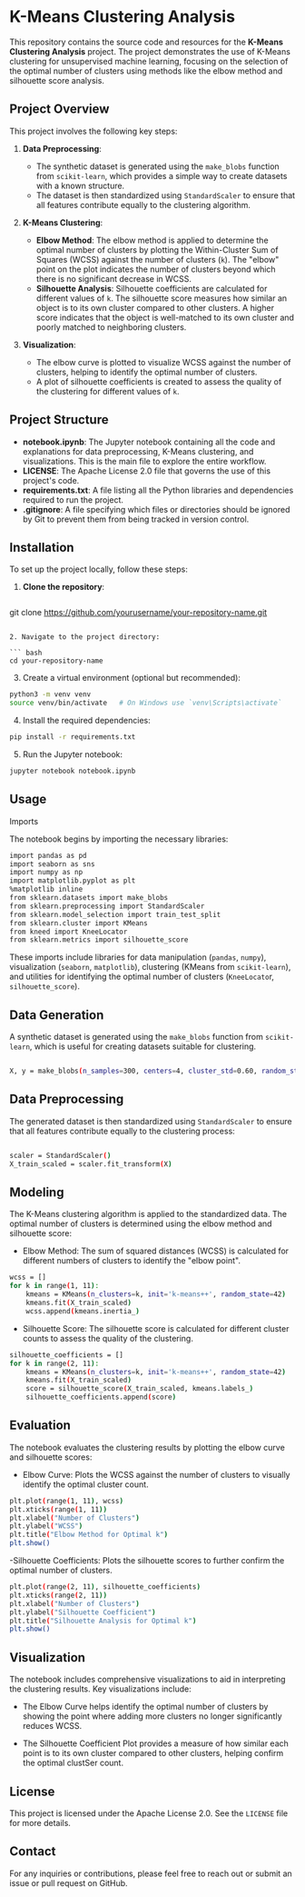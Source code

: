 # K-Means Clustering Analysis

This repository contains the source code and resources for the **K-Means Clustering Analysis** project. The project demonstrates the use of K-Means clustering for unsupervised machine learning, focusing on the selection of the optimal number of clusters using methods like the elbow method and silhouette score analysis.

## Project Overview

This project involves the following key steps:

1. **Data Preprocessing**:
   - The synthetic dataset is generated using the `make_blobs` function from `scikit-learn`, which provides a simple way to create datasets with a known structure.
   - The dataset is then standardized using `StandardScaler` to ensure that all features contribute equally to the clustering algorithm.

2. **K-Means Clustering**:
   - **Elbow Method**: The elbow method is applied to determine the optimal number of clusters by plotting the Within-Cluster Sum of Squares (WCSS) against the number of clusters (`k`). The "elbow" point on the plot indicates the number of clusters beyond which there is no significant decrease in WCSS.
   - **Silhouette Analysis**: Silhouette coefficients are calculated for different values of `k`. The silhouette score measures how similar an object is to its own cluster compared to other clusters. A higher score indicates that the object is well-matched to its own cluster and poorly matched to neighboring clusters.

3. **Visualization**:
   - The elbow curve is plotted to visualize WCSS against the number of clusters, helping to identify the optimal number of clusters.
   - A plot of silhouette coefficients is created to assess the quality of the clustering for different values of `k`.

## Project Structure

- **notebook.ipynb**: The Jupyter notebook containing all the code and explanations for data preprocessing, K-Means clustering, and visualizations. This is the main file to explore the entire workflow.
- **LICENSE**: The Apache License 2.0 file that governs the use of this project's code.
- **requirements.txt**: A file listing all the Python libraries and dependencies required to run the project.
- **.gitignore**: A file specifying which files or directories should be ignored by Git to prevent them from being tracked in version control.

## Installation

To set up the project locally, follow these steps:

1. **Clone the repository**:
   ```bash
git clone https://github.com/yourusername/your-repository-name.git

```

2. Navigate to the project directory:

``` bash 
cd your-repository-name
```

3. Create a virtual environment (optional but recommended):

```bash
python3 -m venv venv
source venv/bin/activate   # On Windows use `venv\Scripts\activate`
```

4. Install the required dependencies:
```bash 
pip install -r requirements.txt
```

5. Run the Jupyter notebook:

``` bash
jupyter notebook notebook.ipynb
```

## Usage

Imports

The notebook begins by importing the necessary libraries:

``` bash
import pandas as pd
import seaborn as sns
import numpy as np
import matplotlib.pyplot as plt
%matplotlib inline
from sklearn.datasets import make_blobs
from sklearn.preprocessing import StandardScaler
from sklearn.model_selection import train_test_split
from sklearn.cluster import KMeans
from kneed import KneeLocator
from sklearn.metrics import silhouette_score
```
These imports include libraries for data manipulation (`pandas`, `numpy`), visualization (`seaborn`, `matplotlib`), clustering (KMeans from `scikit-learn`), and utilities for identifying the optimal number of clusters (`KneeLocato`r, `silhouette_score`).

## Data Generation

A synthetic dataset is generated using the `make_blobs` function from `scikit-learn`, which is useful for creating datasets suitable for clustering.

``` bash 

X, y = make_blobs(n_samples=300, centers=4, cluster_std=0.60, random_state=0)

```

## Data Preprocessing
The generated dataset is then standardized using `StandardScaler` to ensure that all features contribute equally to the clustering process:

``` bash 

scaler = StandardScaler()
X_train_scaled = scaler.fit_transform(X)

```

## Modeling
The K-Means clustering algorithm is applied to the standardized data. The optimal number of clusters is determined using the elbow method and silhouette score:

- Elbow Method: The sum of squared distances (WCSS) is calculated for different numbers of clusters to identify the "elbow point".

``` bash
wcss = []
for k in range(1, 11):
    kmeans = KMeans(n_clusters=k, init='k-means++', random_state=42)
    kmeans.fit(X_train_scaled)
    wcss.append(kmeans.inertia_)
```

- Silhouette Score: The silhouette score is calculated for different cluster counts to assess the quality of the clustering.

```bash 
silhouette_coefficients = []
for k in range(2, 11):
    kmeans = KMeans(n_clusters=k, init='k-means++', random_state=42)
    kmeans.fit(X_train_scaled)
    score = silhouette_score(X_train_scaled, kmeans.labels_)
    silhouette_coefficients.append(score)
```

## Evaluation
The notebook evaluates the clustering results by plotting the elbow curve and silhouette scores:

- Elbow Curve: Plots the WCSS against the number of clusters to visually identify the optimal cluster count.

``` bash
plt.plot(range(1, 11), wcss)
plt.xticks(range(1, 11))
plt.xlabel("Number of Clusters")
plt.ylabel("WCSS")
plt.title("Elbow Method for Optimal k")
plt.show()
```

-Silhouette Coefficients: Plots the silhouette scores to further confirm the optimal number of clusters.

```bash
plt.plot(range(2, 11), silhouette_coefficients)
plt.xticks(range(2, 11))
plt.xlabel("Number of Clusters")
plt.ylabel("Silhouette Coefficient")
plt.title("Silhouette Analysis for Optimal k")
plt.show()
```

## Visualization
The notebook includes comprehensive visualizations to aid in interpreting the clustering results. Key visualizations include:

- The Elbow Curve helps identify the optimal number of clusters by showing the point where adding more clusters no longer significantly reduces WCSS.

- The Silhouette Coefficient Plot provides a measure of how similar each point is to its own cluster compared to other clusters, helping confirm the optimal clustSer count.

## License
This project is licensed under the Apache License 2.0. See the `LICENSE` file for more details.

## Contact
For any inquiries or contributions, please feel free to reach out or submit an issue or pull request on GitHub.
